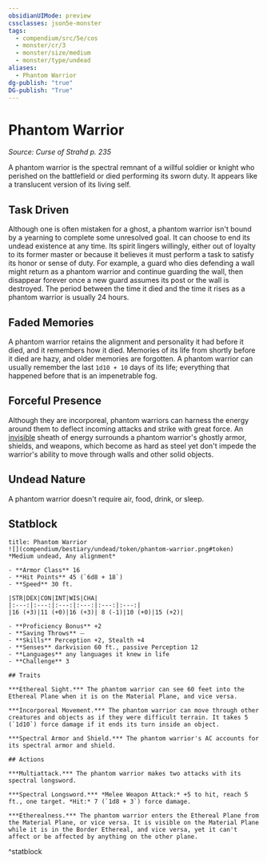 ```yaml
---
obsidianUIMode: preview
cssclasses: json5e-monster
tags:
  - compendium/src/5e/cos
  - monster/cr/3
  - monster/size/medium
  - monster/type/undead
aliases:
  - Phantom Warrior
dg-publish: "true"
DG-publish: "True"
---
```

# Phantom Warrior
*Source: Curse of Strahd p. 235*  

A phantom warrior is the spectral remnant of a willful soldier or knight who perished on the battlefield or died performing its sworn duty. It appears like a translucent version of its living self.

## Task Driven

Although one is often mistaken for a ghost, a phantom warrior isn't bound by a yearning to complete some unresolved goal. It can choose to end its undead existence at any time. Its spirit lingers willingly, either out of loyalty to its former master or because it believes it must perform a task to satisfy its honor or sense of duty. For example, a guard who dies defending a wall might return as a phantom warrior and continue guarding the wall, then disappear forever once a new guard assumes its post or the wall is destroyed. The period between the time it died and the time it rises as a phantom warrior is usually 24 hours.

## Faded Memories

A phantom warrior retains the alignment and personality it had before it died, and it remembers how it died. Memories of its life from shortly before it died are hazy, and older memories are forgotten. A phantom warrior can usually remember the last `1d10 + 10` days of its life; everything that happened before that is an impenetrable fog.

## Forceful Presence

Although they are incorporeal, phantom warriors can harness the energy around them to deflect incoming attacks and strike with great force. An [invisible](rules/conditions.md#invisible) sheath of energy surrounds a phantom warrior's ghostly armor, shields, and weapons, which become as hard as steel yet don't impede the warrior's ability to move through walls and other solid objects.

## Undead Nature

A phantom warrior doesn't require air, food, drink, or sleep.

## Statblock

```ad-statblock
title: Phantom Warrior
![](compendium/bestiary/undead/token/phantom-warrior.png#token)
*Medium undead, Any alignment*

- **Armor Class** 16 
- **Hit Points** 45 (`6d8 + 18`)
- **Speed** 30 ft.

|STR|DEX|CON|INT|WIS|CHA|
|:---:|:---:|:---:|:---:|:---:|:---:|
|16 (+3)|11 (+0)|16 (+3)| 8 (-1)|10 (+0)|15 (+2)|

- **Proficiency Bonus** +2
- **Saving Throws** ⏤
- **Skills** Perception +2, Stealth +4
- **Senses** darkvision 60 ft., passive Perception 12
- **Languages** any languages it knew in life
- **Challenge** 3

## Traits

***Ethereal Sight.*** The phantom warrior can see 60 feet into the Ethereal Plane when it is on the Material Plane, and vice versa.

***Incorporeal Movement.*** The phantom warrior can move through other creatures and objects as if they were difficult terrain. It takes 5 (`1d10`) force damage if it ends its turn inside an object.

***Spectral Armor and Shield.*** The phantom warrior's AC accounts for its spectral armor and shield.

## Actions

***Multiattack.*** The phantom warrior makes two attacks with its spectral longsword.

***Spectral Longsword.*** *Melee Weapon Attack:* +5 to hit, reach 5 ft., one target. *Hit:* 7 (`1d8 + 3`) force damage.

***Etherealness.*** The phantom warrior enters the Ethereal Plane from the Material Plane, or vice versa. It is visible on the Material Plane while it is in the Border Ethereal, and vice versa, yet it can't affect or be affected by anything on the other plane.
```
^statblock